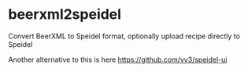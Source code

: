 # beerxml2speidel
Convert BeerXML to Speidel format, optionally upload recipe directly to Speidel

Another alternative to this is here <https://github.com/vv3/speidel-ui>
